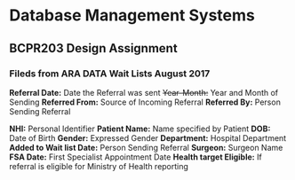 # Database Management Systems

## BCPR203 Design Assignment

### Fileds from ARA DATA Wait Lists August 2017

**Referral Date:** Date the Referral was sent
~~Year-Month:~~ Year and Month of Sending
**Referred From:** Source of Incoming Referral
**Referred By:** Person Sending Referral

**NHI:** Personal Identifier
**Patient Name:** Name specified by Patient
**DOB:** Date of Birth
**Gender:** Expressed Gender
**Department:** Hospital Department
**Added to Wait list Date:** Person Sending Referral
**Surgeon:** Surgeon Name
**FSA Date:** First Specialist Appointment Date
**Health target Eligible:** If referral is eligible for Ministry of Health reporting



